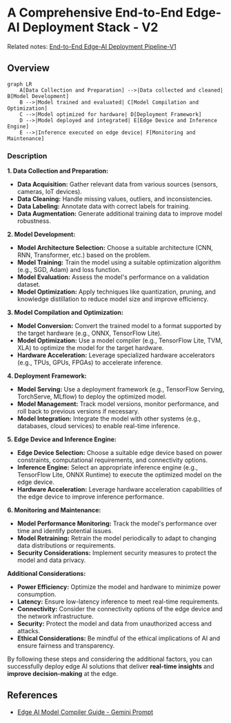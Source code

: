 # **A Comprehensive End-to-End Edge-AI Deployment Stack - V2**

Related notes: [End-to-End Edge-AI Deployment Pipeline-V1](./end-to-end-edge-ai-deployment-pipeline.md)

## Overview

```mermaid
graph LR
    A[Data Collection and Preparation] -->|Data collected and cleaned| B[Model Development]
    B -->|Model trained and evaluated| C[Model Compilation and Optimization]
    C -->|Model optimized for hardware| D[Deployment Framework]
    D -->|Model deployed and integrated| E[Edge Device and Inference Engine]
    E -->|Inference executed on edge device| F[Monitoring and Maintenance]
```
### Description

**1. Data Collection and Preparation:**
   * **Data Acquisition:** Gather relevant data from various sources (sensors, cameras, IoT devices).
   * **Data Cleaning:** Handle missing values, outliers, and inconsistencies.
   * **Data Labeling:** Annotate data with correct labels for training.
   * **Data Augmentation:** Generate additional training data to improve model robustness.

**2. Model Development:**
   * **Model Architecture Selection:** Choose a suitable architecture (CNN, RNN, Transformer, etc.) based on the problem.
   * **Model Training:** Train the model using a suitable optimization algorithm (e.g., SGD, Adam) and loss function.
   * **Model Evaluation:** Assess the model's performance on a validation dataset.
   * **Model Optimization:** Apply techniques like quantization, pruning, and knowledge distillation to reduce model size and improve efficiency.

**3. Model Compilation and Optimization:**
   * **Model Conversion:** Convert the trained model to a format supported by the target hardware (e.g., ONNX, TensorFlow Lite).
   * **Model Optimization:** Use a model compiler (e.g., TensorFlow Lite, TVM, XLA) to optimize the model for the target hardware.
   * **Hardware Acceleration:** Leverage specialized hardware accelerators (e.g., TPUs, GPUs, FPGAs) to accelerate inference.

**4. Deployment Framework:**
   * **Model Serving:** Use a deployment framework (e.g., TensorFlow Serving, TorchServe, MLflow) to deploy the optimized model.
   * **Model Management:** Track model versions, monitor performance, and roll back to previous versions if necessary.
   * **Model Integration:** Integrate the model with other systems (e.g., databases, cloud services) to enable real-time inference.

**5. Edge Device and Inference Engine:**
   * **Edge Device Selection:** Choose a suitable edge device based on power constraints, computational requirements, and connectivity options.
   * **Inference Engine:** Select an appropriate inference engine (e.g., TensorFlow Lite, ONNX Runtime) to execute the optimized model on the edge device.
   * **Hardware Acceleration:** Leverage hardware acceleration capabilities of the edge device to improve inference performance.

**6. Monitoring and Maintenance:**
   * **Model Performance Monitoring:** Track the model's performance over time and identify potential issues.
   * **Model Retraining:** Retrain the model periodically to adapt to changing data distributions or requirements.
   * **Security Considerations:** Implement security measures to protect the model and data privacy.

**Additional Considerations:**

* **Power Efficiency:** Optimize the model and hardware to minimize power consumption.
* **Latency:** Ensure low-latency inference to meet real-time requirements.
* **Connectivity:** Consider the connectivity options of the edge device and the network infrastructure.
* **Security:** Protect the model and data from unauthorized access and attacks.
* **Ethical Considerations:** Be mindful of the ethical implications of AI and ensure fairness and transparency.

By following these steps and considering the additional factors, you can successfully deploy edge AI solutions that deliver **real-time insights** and **improve decision-making** at the edge.


## References
- [Edge AI Model Compiler Guide - Gemini Prompt](https://g.co/gemini/share/bf4a6d5723c6)